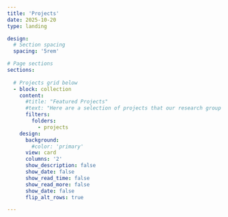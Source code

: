 ```yaml
---
title: 'Projects'
date: 2025-10-20
type: landing

design:
  # Section spacing
  spacing: '5rem'

# Page sections
sections:
  
  # Projects grid below
  - block: collection
    content:
      #title: "Featured Projects"
      #text: "Here are a selection of projects that our research group are currently working on."
      filters:
        folders:
          - projects
    design:
      background:
        #color: 'primary'
      view: card
      columns: '2'
      show_description: false
      show_date: false
      show_read_time: false
      show_read_more: false
      show_date: false
      flip_alt_rows: true

---
```


